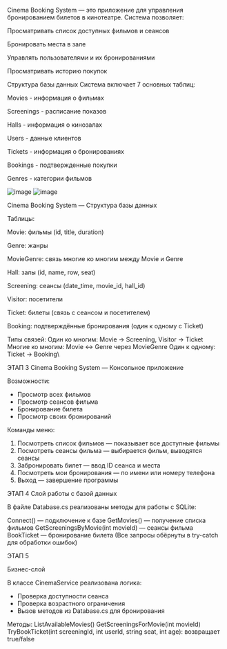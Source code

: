 Cinema Booking System — это приложение для управления бронированием билетов в кинотеатре. Система позволяет:

Просматривать список доступных фильмов и сеансов

Бронировать места в зале

Управлять пользователями и их бронированиями

Просматривать историю покупок

Структура базы данных
Система включает 7 основных таблиц:

Movies - информация о фильмах

Screenings - расписание показов

Halls - информация о кинозалах

Users - данные клиентов

Tickets - информация о бронированиях

Bookings - подтвержденные покупки

Genres - категории фильмов

![image](https://github.com/user-attachments/assets/ab01153b-19e9-4444-9a40-86a08b0056fc)
![image](https://github.com/user-attachments/assets/5e2f9349-5164-465e-8ca4-8a6fc3355146)



  Cinema Booking System — Структура базы данных

 Таблицы:
 
 Movie: фильмы (id, title, duration)
 
 Genre: жанры
 
 MovieGenre: связь многие ко многим между Movie и Genre
 
 Hall: залы (id, name, row, seat)
 
 Screening: сеансы (date_time, movie_id, hall_id)
 
 Visitor: посетители
 
 Ticket: билеты (связь с сеансом и посетителем)
 
 Booking: подтверждённые бронирования (один к одному с Ticket)

 Типы связей:
 Один ко многим: Movie -> Screening, Visitor -> Ticket
 Многие ко многим: Movie <-> Genre через MovieGenre
 Один к одному: Ticket -> Booking\
 
ЭТАП 3
Cinema Booking System — Консольное приложение


Возможности:
- Просмотр всех фильмов
- Просмотр сеансов фильма
- Бронирование билета
- Просмотр своих бронирований

Команды меню:
1. Посмотреть список фильмов — показывает все доступные фильмы
2. Посмотреть сеансы фильма — выбирается фильм, выводятся сеансы
3. Забронировать билет — ввод ID сеанса и места
4. Посмотреть мои бронирования — по имени или номеру телефона
5. Выход — завершение программы

ЭТАП 4 
 Слой работы с базой данных

В файле Database.cs реализованы методы для работы с SQLite:

Connect() — подключение к базе
GetMovies() — получение списка фильмов
GetScreeningsByMovie(int movieId) — сеансы фильма
BookTicket — бронирование билета
(Все запросы обёрнуты в try-catch для обработки ошибок)

ЭТАП 5

Бизнес-слой

В классе CinemaService реализована логика:
- Проверка доступности сеанса
- Проверка возрастного ограничения
- Вызов методов из Database.cs для бронирования

Методы:
ListAvailableMovies()
GetScreeningsForMovie(int movieId)
TryBookTicket(int screeningId, int userId, string seat, int age): возвращает true/false

